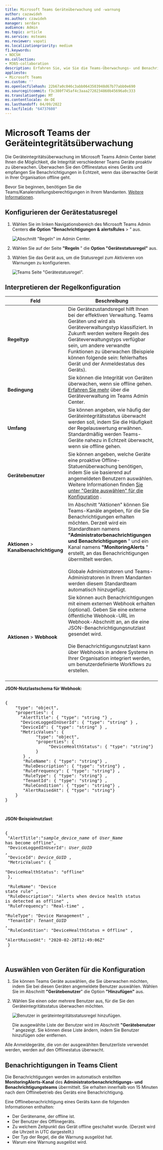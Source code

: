 ```yaml
---
title: Microsoft Teams Geräteüberwachung und -warnung
author: cazawideh
ms.author: czawideh
manager: serdars
audience: Admin
ms.topic: article
ms.service: msteams
ms.reviewer: vapati
ms.localizationpriority: medium
f1.keywords:
- NOCSH
ms.collection:
- M365-collaboration
description: Erfahren Sie, wie Sie die Teams-Überwachungs- und Benachrichtigungsfunktionen im Microsoft Teams Admin Center verwenden, um den Integritätsstatus von Teams Geräten proaktiv zu überwachen.
appliesto:
- Microsoft Teams
ms.custom: ''
ms.openlocfilehash: 22b67a0c046c3abb0643503948d67b77abb0e690
ms.sourcegitcommit: f3c380f745af4c3aaa2720234860b45696a0c333
ms.translationtype: MT
ms.contentlocale: de-DE
ms.lasthandoff: 04/09/2022
ms.locfileid: "64737608"
---
```

# <a name="microsoft-teams-device-health-monitoring"></a>Microsoft Teams der Geräteintegritätsüberwachung

Die Geräteintegritätsüberwachung im Microsoft Teams Admin Center bietet Ihnen die Möglichkeit, die Integrität verschiedener Teams Geräte proaktiv zu überwachen. Überwachen Sie den Offlinestatus eines Geräts und empfangen Sie Benachrichtigungen in Echtzeit, wenn das überwachte Gerät in Ihrer Organisation offline geht.  

Bevor Sie beginnen, benötigen Sie die Teams/Kanalerstellungsberechtigungen in Ihrem Mandanten. [Weitere Informationen](/microsoft-365/solutions/manage-creation-of-groups?view=o365-worldwide).

## <a name="configure-device-state-rule"></a>Konfigurieren der Gerätestatusregel

1. Wählen Sie im linken Navigationsbereich des Microsoft Teams Admin Centers **die Option "Benachrichtigungen &** **alertsRules** > " aus.

   ![Abschnitt "Regeln" im Admin Center.](../media/select-rules.png)

2. Wählen Sie auf der Seite **"Regeln** " die **Option "Gerätestatusregel"** aus.

3. Wählen Sie das Gerät aus, um die Statusregel zum Aktivieren von Warnungen zu konfigurieren.

    ![Teams Seite "Gerätestatusregel".](../media/device-state-rule.png )

## <a name="interpret-the-rule-configuration"></a>Interpretieren der Regelkonfiguration


|Feld |Beschreibung  |
|--------|-------------|
|**Regeltyp**   |Die Gerätezustandsregel hilft Ihnen bei der effektiven Verwaltung. Teams Geräten und wird als Geräteverwaltungstyp klassifiziert. In Zukunft werden weitere Regeln des Geräteverwaltungstyps verfügbar sein, um andere verwandte Funktionen zu überwachen (Beispiele können folgende sein: fehlerhaftes Gerät und der Anmeldestatus des Geräts).|
|**Bedingung**   |Sie können die Integrität von Geräten überwachen, wenn sie offline gehen. [Erfahren Sie mehr](../devices/device-management.md) über die Geräteverwaltung im Teams Admin Center. |
|**Umfang**   |Sie können angeben, wie häufig der Geräteintegritätsstatus überwacht werden soll, indem Sie die Häufigkeit der Regelauswertung erwähnen. Standardmäßig werden Teams-Geräte nahezu in Echtzeit überwacht, wenn sie offline gehen. |
|**Gerätebenutzer**   |Sie können angeben, welche Geräte eine proaktive Offline-Statuenüberwachung benötigen, indem Sie sie basierend auf angemeldeten Benutzern auswählen. Weitere Informationen finden [Sie unter "Geräte auswählen" für die Konfiguration](#select-devices-for-configuration) . |
|**Aktionen** >  **Kanalbenachrichtigung**   |Im Abschnitt "Aktionen" können Sie Teams-Kanäle angeben, für die Sie Benachrichtigungen erhalten möchten. Derzeit wird ein Standardteam namens **"Administratorbenachrichtigungen und Benachrichtigungen** " und ein Kanal namens **"MonitoringAlerts** " erstellt, an das Benachrichtigungen übermittelt werden. <BR/> <BR/> Globale Administratoren und Teams-Administratoren in Ihrem Mandanten werden diesem Standardteam automatisch hinzugefügt.|
|**Aktionen** >  **Webhook**   |Sie können auch Benachrichtigungen mit einem externen Webhook erhalten (optional). Geben Sie eine externe öffentliche Webhook-URL im Webhook-Abschnitt an, an die eine JSON-Benachrichtigungsnutzlast gesendet wird. <BR/> <BR/>  Die Benachrichtigungsnutzlast kann über Webhooks in andere Systeme in Ihrer Organisation integriert werden, um benutzerdefinierte Workflows zu erstellen.<br/><br/> 

**JSON-Nutzlastschema für Webhook:** <BR/><BR/>
<pre lang="json">{ <br/>    "type": "object",<br>    "properties": { <br/>      "AlertTitle": { "type": "string "} ,<br/>      "DeviceLoggedInUserId": { "type": "string" } ,<br/>      "DeviceId": { "type": "string" } , <br/>      "MetricValues": { <br/>            "type": "object",<br/>            "properties": { <br/>                 "DeviceHealthStatus": { "type": "string"} <br/>            } <br/>       } ,<br/>       "RuleName": { "type": "string"} ,<br/>       "RuleDescription": { "type": "string"} ,<br/>       "RuleFrequency": { "type": "string"} ,<br/>       "RuleType": { "type": "string"} ,<br/>       "TenantId": { "type": "string"} , <br/>       "RuleCondition": { "type": "string"} , <br/>       "AlertRaisedAt": { "type": "string"} <br/>    } <br/>} </pre> <br/> 

  **JSON-Beispielnutzlast**:<br/> <br/> <pre lang="JSON">    { <br/>      "AlertTitle":"*sample_device_name* of *User_Name* has become offline",<br/>      "DeviceLoggedInUserId": *User_GUID* ,<br/>      "DeviceId": *Device_GUID* , <br/>      "MetricValues": { <br/>         "DeviceHealthStatus": "offline" <br/>            }, <br/>        <br/>       "RuleName": "Device state rule" ,<br/>       "RuleDescription": "Alerts when device health status is detected as offline" ,<br/>       "RuleFrequency": "Real-time" ,<br/>       "RuleType": "Device Management" ,<br/>       "TenantId": *Tenant_GUID* , <br/>       "RuleCondition": "DeviceHealthStatus = Offline" , <br/>       "AlertRaisedAt": "2020-02-28T12:49:06Z" <br/>    }  </pre> <br/> 

## <a name="select-devices-for-configuration"></a>Auswählen von Geräten für die Konfiguration

1. Sie können Teams Geräte auswählen, die Sie überwachen möchten, indem Sie bei diesen Geräten angemeldete Benutzer auswählen. Wählen Sie im Abschnitt **"Gerätebenutzer**" die Option **"Hinzufügen"** aus.

2. Wählen Sie einen oder mehrere Benutzer aus, für die Sie den Geräteintegritätsstatus überwachen möchten.

   ![Benutzer in geräteintegritätsstatusregel hinzufügen.](../media/select-device-users.png )

   Die ausgewählte Liste der Benutzer wird im Abschnitt **"Gerätebenutzer** " angezeigt. Sie können diese Liste ändern, indem Sie Benutzer hinzufügen oder entfernen.

Alle Anmeldegeräte, die von der ausgewählten Benutzerliste verwendet werden, werden auf den Offlinestatus überwacht.

## <a name="notifications-in-teams-client"></a>Benachrichtigungen in Teams Client

Die Benachrichtigungen werden im automatisch erstellten **MonitoringAlerts-Kanal** des **Administratorbenachrichtigungs- und Benachrichtigungsteams** übermittelt. Sie erhalten innerhalb von 15 Minuten nach dem Offlinebetrieb des Geräts eine Benachrichtigung. 

Eine Offlinebenachrichtigung eines Geräts kann die folgenden Informationen enthalten:

- Der Gerätename, der offline ist.
- Der Benutzer des Offlinegeräts.
- Zu welchem Zeitpunkt das Gerät offline geschaltet wurde. (Derzeit wird die Uhrzeit in UTC dargestellt.)
- Der Typ der Regel, die die Warnung ausgelöst hat.
- Warum eine Warnung ausgelöst wird.
